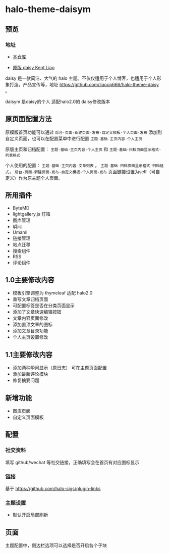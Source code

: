 # halo-theme-daisym

## 预览



### 地址
* [本仓库 ](https://elapse.cc)

* [ 原版 daisy  Kent Liao](https://www.kokoo.top)

daisy 是一款简洁、大气的 halo 主题。不仅仅适用于个人博客，也适用于个人形象打造，产品宣传等，地址 https://github.com/liaocp666/halo-theme-daisy 。

daisym 是daisy的个人 适配halo2.0的 daisy修改版本

## 原页面配置方法
原模版首页功能可以通过 `后台-页面-新建页面-发布-自定义模板-个人页面-发布` 添加到自定义页面，也可以在配置菜单中进行配置 `主题-基础-主页内容-个人主页`

原版主页和归档配置： `主题-基础-主页内容-个人主页` 和 `主题-基础-归档页面显示格式-列表格式`

个人使用的配置： `主题-基础-主页内容-文章列表` ， `主题-基础-归档页面显示格式-归档格式`， `后台-页面-新建页面-发布-自定义模板-个人页面-发布` 页面链接设置为self（可自定义）作为原主题个人页面。

## 所用插件
- ByteMD
- lightgallery.js 灯箱
- 图库管理
- 瞬间
- Umami
- 链接管理
- 站点迁移
- 搜索组件
- RSS
- 评论组件

## 1.0主要修改内容
- 模板引擎调整为 thymeleaf 适配 halo2.0
- 重写文章归档页面
- 可配置标签是否在分类页面显示
- 添加了文章快速编辑按钮
- 文章内容页面修改
- 添加置顶文章的图标
- 添加文章目录功能
- 个人主页设置修改

## 1.1主要修改内容
- 添加两种瞬间显示（原日志） 可在主题页面配置
- 添加最新评论模块
- 修复摘要问题

## 新增功能
- 图库页面
- 自定义页面模板

## 配置



### 社交资料

填写 github/wechat 等社交链接，正确填写会在首页有对应图标显示

### 链接

基于 https://github.com/halo-sigs/plugin-links

### 主题设置

* 默认开启局部刷新

## 页面

主题配置中，侧边栏选项可以选择是否开启各个子块

